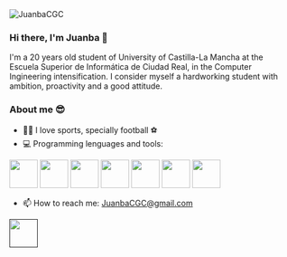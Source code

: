 
 <img src="https://komarev.com/ghpvc/?username=JuanbaCGC" alt="JuanbaCGC" />

### Hi there, I'm Juanba 👋


I'm a 20 years old student of University of Castilla-La Mancha at the Escuela Superior de Informática de Ciudad Real, in the Computer Ingineering intensification. I consider myself a hardworking student with ambition, proactivity and a good attitude.

### About me 😎
- 🙋‍♂️ I love sports, specially football ⚽
- 💻 Programming lenguages and tools:

<code><a target="_blank"><img height="50" src="https://image.flaticon.com/icons/png/512/518/518713.png"></a></code>
<code><a target="_blank"><img height="50" src="https://elblogdecodigo.files.wordpress.com/2014/12/java_logo.png"></a></code>
<code><a target="_blank"><img height="50" src="https://img.icons8.com/color/452/c-programming.png"></a></code>
<code><a target="_blank"><img height="50" src="https://img2.freepng.es/20180408/pew/kisspng-the-c-programming-language-computer-icons-comput-programming-5acadc2dec0be9.0824244915232440779669.jpg"></a></code>
<code><a target="_blank"><img height="50" src="https://img.icons8.com/color/452/python.png"></a></code>
<code><a target="_blank"><img height="50" src="https://i.pinimg.com/originals/07/90/ab/0790ab2e4e0e578223367ac5e7bbe19d.jpg"></a></code>
<code><a target="_blank"><img height="50" src="https://img.icons8.com/color/452/visual-studio-2019.png"></a></code>

- 📫 How to reach me: JuanbaCGC@gmail.com

<code><a href target="https://www.instagram.com/juanba15/"><img height="50" src="https://i.pinimg.com/originals/1e/d9/a0/1ed9a0fd507968861891b1098f480f4a.png"></a></code>



